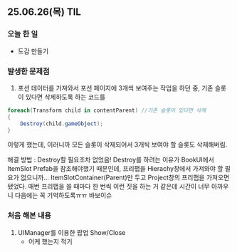 ## 25.06.26(목) TIL

### 오늘 한 일
- 도감 만들기

### 발생한 문제점
1. 포션 데이터를 가져와서 포션 페이지에 3개씩 보여주는 작업을 하던 중, 기존 슬롯이 있다면 삭제하도록 하는 코드를

```csharp
foreach(Transform child in contentParent) //기존 슬롯이 있다면 삭제
{
    Destroy(child.gameObject);
}
```
이렇게 했는데, 이러니까 모든 슬롯이 삭제되어서 3개씩 보여야 할 슬롯도 삭제해버림.

해결 방법 : 
Destroy할 필요조차 없었음! Destroy를 하려는 이유가 BookUI에서 ItemSlot Prefab을 참조해야했기 때문인데,
프리팹을 Hierachy창에서 가져와야 할 필요가 없으니까... ItemSlotContainer(Parent)만 두고 Project창의 프리팹을 가져오면 됐었다.
매번 프리팹을 쓸 때마다 한 번씩 이런 짓을 하는 거 같은데 시간이 너무 아까우니 다음에는 꼭 기억하도록ㅠㅠ 바보이슈

### 처음 해본 내용

1. UIManager를 이용한 팝업 Show/Close
    - 어케 했는지 적기
